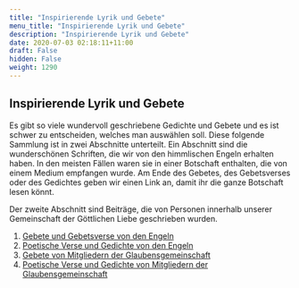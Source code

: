```yaml
---
title: "Inspirierende Lyrik und Gebete"
menu_title: "Inspirierende Lyrik und Gebete"
description: "Inspirierende Lyrik und Gebete"
date: 2020-07-03 02:18:11+11:00
draft: False
hidden: False
weight: 1290
---
```

## Inspirierende Lyrik und Gebete

Es gibt so viele wundervoll geschriebene Gedichte und Gebete und es ist schwer zu entscheiden, welches man auswählen soll. Diese folgende Sammlung ist in zwei Abschnitte unterteilt. Ein Abschnitt sind die wunderschönen Schriften, die wir von den himmlischen Engeln erhalten haben. In den meisten Fällen waren sie in einer Botschaft enthalten, die von einem Medium empfangen wurde. Am Ende des Gebetes, des Gebetsverses oder des Gedichtes geben wir einen Link an, damit ihr die ganze Botschaft lesen könnt.

Der zweite Abschnitt sind Beiträge, die von Personen innerhalb unserer Gemeinschaft der Göttlichen Liebe geschrieben wurden.

1. [Gebete und Gebetsverse von den Engeln](/die-gemeinschaft-der-goettlichen-liebe/gebete-und-gebetsverse-von-den-engeln/)
2. [Poetische Verse und Gedichte von den Engeln](/die-gemeinschaft-der-goettlichen-liebe/poetische-verse-und-gedichte-von-den-engeln/)
3. [Gebete von Mitgliedern der Glaubensgemeinschaft](/die-gemeinschaft-der-goettlichen-liebe/gebete-von-mitgliedern-der-glaubensgemeinschaft/)
4. [Poetische Verse und Gedichte von Mitgliedern der Glaubensgemeinschaft](/die-gemeinschaft-der-goettlichen-liebe/poetische-verse-und-gedichte-von-mitgliedern-der-glaubensgemeinschaft/)

